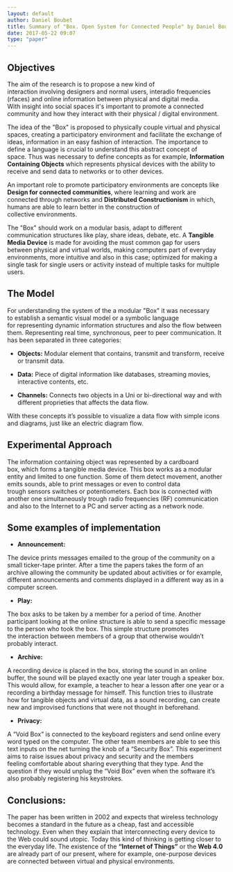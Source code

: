 ```yaml
---
layout: default
author: Daniel Boubet
title: Summary of "Box. Open System for Connected People" by Daniel Boubet
date: 2017-05-22 09:07
type: "paper"
---
```




Objectives
---

The aim of the research is to propose a new kind of interaction involving designers and normal users, interadio frequencies (rfaces) and online information between physical and digital media. With insight into social spaces it's important to promote a connected community and how they interact with their physical / digital environment.  


The idea of the "Box" is proposed to physically couple virtual and physical spaces, creating a participatory environment and facilitate the exchange of ideas, information in an easy fashion of interaction. The importance to define a language is crucial to understand this abstract concept of space. Thus was necessary to define concepts as for example, **Information Containing Objects** which represents physical devices with the ability to receive and send data to networks or to other devices.  

An important role to promote participatory environments are concepts like **Design for connected communities**, where learning and work are connected through networks and **Distributed Constructionism** in which, humans are able to learn better in the construction of collective environments.  

The "Box" should work on a modular basis, adapt to different communication structures like play, share ideas, debate, etc. A **Tangible Media Device** is made for avoiding the must common gap for users between physical and virtual worlds, making computers part of everyday environments, more intuitive and also in this case; optimized for making a single task for single users or activity instead of multiple tasks for multiple users.  

The Model
--- 

For understanding the system of the a modular "Box" it was necessary to establish a semantic visual model or a symbolic language for representing dynamic information structures and also the flow between them. Representing real time, synchronous, peer to peer communication. It has been separated in three categories:  

* **Objects:** Modular element that contains, transmit and transform, receive or transmit data.  


* **Data:** Piece of digital information like databases, streaming movies, interactive contents, etc.  


* **Channels:** Connects two objects in a Uni or bi-directional way and with different proprieties that affects the data flow.  

With these concepts it’s possible to visualize a data flow with simple icons and diagrams, just like an electric diagram flow.  

Experimental Approach
---

The information containing object was represented by a cardboard box, which forms a tangible media device. This box works as a modular entity and limited to one function. Some of them detect movement, another emits sounds, able to print messages or even to control data trough sensors switches or potentiometers. Each box is connected with another one simultaneously trough radio frequencies (RF) communication and also to the Internet to a PC and server acting as a network node.  



Some examples of implementation
---

* **Announcement:** 

The device prints messages emailed to the group of the community on a small ticker-tape printer. After a time the papers takes the form of an archive allowing the community be updated about activities or for example, different announcements and comments displayed in a different way as in a computer screen.

* **Play:** 

The box asks to be taken by a member for a period of time. Another participant looking at the online structure is able to send a specific message to the person who took the box. This simple structure promotes the interaction between members of a group that otherwise wouldn’t probably interact.

* **Archive:** 

A recording device is placed in the box, storing the sound in an online buffer, the sound will be played exactly one year later trough a speaker box. This would allow, for example, a teacher to hear a lesson after one year or a recording a birthday message for himself. This function tries to illustrate how for tangible objects and virtual data, as a sound recording, can create new and improvised functions that were not thought in beforehand.

* **Privacy:**

 A “Void Box” is connected to the keyboard registers and send online every word typed on the computer. The other team members are able to see this text inputs on the net turning the knob of a “Security Box”. This experiment aims to raise issues about privacy and security and the members feeling comfortable about sharing everything that they type. And the question if they would unplug the “Void Box” even when the software it’s also probably registering his keystrokes.

Conclusions:
---

The paper has been written in 2002 and expects that wireless technology becomes a standard in the future as a cheap, fast and accessible technology. Even when they explain that interconnecting every device to the Web could sound utopic. Today this kind of thinking is getting closer to the everyday life. The existence of the **“Internet of Things”** or the **Web 4.0** are already part of our present, where for example, one-purpose devices are connected between virtual and physical environments.


